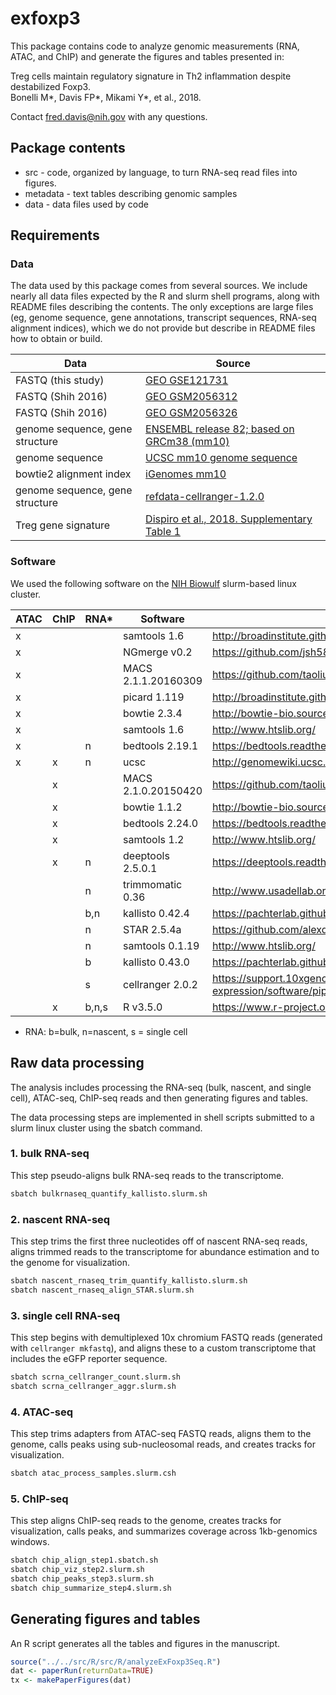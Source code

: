 # exfoxp3

This package contains code to analyze genomic measurements (RNA, ATAC, and ChIP)
and generate the figures and tables presented in:

Treg cells maintain regulatory signature in Th2 inflammation despite
destabilized Foxp3.  
Bonelli M*, Davis FP*, Mikami Y*, et al., 2018.  

Contact fred.davis@nih.gov with any questions.

## Package contents

- src - code, organized by language, to turn RNA-seq read files into figures.
- metadata - text tables describing genomic samples
- data - data files used by code

## Requirements

### Data

The data used by this package comes from several sources. We include nearly all
data files expected by the R and slurm shell programs, along with README files
describing the contents. The only exceptions are large files (eg, genome
sequence, gene annotations, transcript sequences, RNA-seq alignment indices),
which we do not provide but describe in README files how to obtain or build.

| Data                                  | Source                                                                                                                 |
|---------------------------------------|------------------------------------------------------------------------------------------------------------------------|
| FASTQ (this study)                    | [GEO GSE121731](https://www.ncbi.nlm.nih.gov/geo/query/acc.cgi?acc=GSE121731)                                          |
| FASTQ (Shih 2016)                     | [GEO GSM2056312](https://www.ncbi.nlm.nih.gov/geo/query/acc.cgi?acc=GSM2056312)                                        |
| FASTQ (Shih 2016)                     | [GEO GSM2056326](https://www.ncbi.nlm.nih.gov/geo/query/acc.cgi?acc=GSM2056326)                                        |
| genome sequence, gene structure       | [ENSEMBL release 82; based on GRCm38 (mm10)](http://sep2015.archive.ensembl.org/Mus_musculus/Info/Index)               |
| genome sequence                       | [UCSC mm10 genome sequence](http://hgdownload.soe.ucsc.edu/goldenPath/mm10/bigZips/chromFa.tar.gz)                     |
| bowtie2 alignment index               | [iGenomes mm10](https://support.illumina.com/sequencing/sequencing_software/igenome.html)                              |
| genome sequence, gene structure       | [refdata-cellranger-1.2.0](http://cf.10xgenomics.com/supp/cell-exp/refdata-cellranger-mm10-1.2.0.tar.gz)               |
| Treg gene signature                   | [Dispiro et al., 2018. Supplementary Table 1](http://dx.doi.org/10.1126/sciimmunol.aat5861)                            |


### Software

We used the following software on the [NIH Biowulf](https://hpc.nih.gov)
slurm-based linux cluster.

| ATAC | ChIP | RNA* |  Software              |  Source                                                                                                         |
|------|------|------|------------------------|-----------------------------------------------------------------------------------------------------------------|
|  x   |      |      | samtools 1.6           | http://broadinstitute.github.io/picard/                                                                         |
|  x   |      |      | NGmerge v0.2           | https://github.com/jsh58/NGmerge                                                                                |
|  x   |      |      | MACS 2.1.1.20160309    | https://github.com/taoliu/MACS                                                                                  |
|  x   |      |      | picard 1.119           | http://broadinstitute.github.io/picard/                                                                         |
|  x   |      |      | bowtie 2.3.4           | http://bowtie-bio.sourceforge.net/bowtie2/index.shtml                                                           |
|  x   |      |      | samtools 1.6           | http://www.htslib.org/                                                                                          |
|  x   |      |  n   | bedtools 2.19.1        | https://bedtools.readthedocs.io/en/latest/                                                                      |
|  x   |  x   |  n   | ucsc                   | http://genomewiki.ucsc.edu/index.php/Kent_source_utilities                                                      |
|      |  x   |      | MACS 2.1.0.20150420    | https://github.com/taoliu/MACS                                                                                  |
|      |  x   |      | bowtie 1.1.2           | http://bowtie-bio.sourceforge.net/index.shtml                                                                   |
|      |  x   |      | bedtools 2.24.0        | https://bedtools.readthedocs.io/en/latest/                                                                      |
|      |  x   |      | samtools 1.2           | http://www.htslib.org/                                                                                          |
|      |  x   |  n   | deeptools 2.5.0.1      | https://deeptools.readthedocs.io/                                                                               |
|      |      |  n   | trimmomatic 0.36       | http://www.usadellab.org/cms/?page=trimmomatic                                                                  |
|      |      | b,n  | kallisto 0.42.4        | https://pachterlab.github.io/kallisto/                                                                          |
|      |      |  n   | STAR 2.5.4a            | https://github.com/alexdobin/STAR                                                                               |
|      |      |  n   | samtools 0.1.19        | http://www.htslib.org/                                                                                          |
|      |      |  b   | kallisto 0.43.0        | https://pachterlab.github.io/kallisto/                                                                          |
|      |      |  s   | cellranger 2.0.2       | https://support.10xgenomics.com/single-cell-gene-expression/software/pipelines/latest/what-is-cell-ranger       |
|      |  x   | b,n,s| R v3.5.0               | https://www.r-project.org/                                                                                      |

* RNA: b=bulk, n=nascent, s = single cell

## Raw data processing

The analysis includes processing the RNA-seq (bulk, nascent, and single cell),
ATAC-seq, ChIP-seq reads and then generating figures and tables.

The data processing steps are implemented in shell scripts submitted to a slurm
linux cluster using the sbatch command.

### 1. bulk RNA-seq

This step pseudo-aligns bulk RNA-seq reads to the transcriptome.

```sh
sbatch bulkrnaseq_quantify_kallisto.slurm.sh
```

### 2. nascent RNA-seq

This step trims the first three nucleotides off of nascent RNA-seq reads, aligns
trimmed reads to the transcriptome for abundance estimation and to the genome
for visualization.

```sh
sbatch nascent_rnaseq_trim_quantify_kallisto.slurm.sh
sbatch nascent_rnaseq_align_STAR.slurm.sh
```

### 3. single cell RNA-seq

This step begins with demultiplexed 10x chromium FASTQ reads (generated with
`cellranger mkfastq`), and aligns these to a custom transcriptome that includes
the eGFP reporter sequence.

```sh
sbatch scrna_cellranger_count.slurm.sh
sbatch scrna_cellranger_aggr.slurm.sh
```

### 4. ATAC-seq

This step trims adapters from ATAC-seq FASTQ reads, aligns them to the genome,
calls peaks using sub-nucleosomal reads, and creates tracks for visualization.

```sh
sbatch atac_process_samples.slurm.csh
```

### 5. ChIP-seq

This step aligns ChIP-seq reads to the genome, creates tracks for visualization,
calls peaks, and summarizes coverage across 1kb-genomics windows.

```sh
sbatch chip_align_step1.sbatch.sh
sbatch chip_viz_step2.slurm.sh
sbatch chip_peaks_step3.slurm.sh
sbatch chip_summarize_step4.slurm.sh
```

## Generating figures and tables

An R script generates all the tables and figures in the manuscript.

```R
source("../../src/R/src/R/analyzeExFoxp3Seq.R")
dat <- paperRun(returnData=TRUE)
tx <- makePaperFigures(dat)
```
